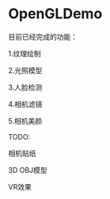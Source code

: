 # OpenGLDemo

目前已经完成的功能：  

1.纹理绘制  

2.光照模型  

3.人脸检测  

4.相机滤镜  

5.相机美颜    

TODO:  

相机贴纸  

3D OBJ模型  

VR效果
